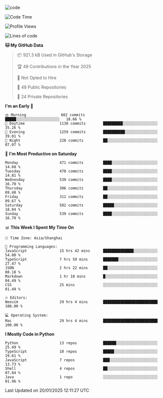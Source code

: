 
<!--
**liuyaanng/liuyaanng** is a ✨ _special_ ✨ repository because its `README.md` (this file) appears on your GitHub profile.

Here are some ideas to get you started:

- 🔭 I’m currently working on ...
- 🌱 I’m currently learning ...
- 👯 I’m looking to collaborate on ...
- 🤔 I’m looking for help with ...
- 💬 Ask me about ...
- 📫 How to reach me: ...
- 😄 Pronouns: ...
- ⚡ Fun fact: ...
-->


![code](https://cdn.jsdelivr.net/gh/liuyaanng/liuyaanng@1.0/code.gif) 

<!--START_SECTION:waka-->
![Code Time](http://img.shields.io/badge/Code%20Time-1%2C170%20hrs%2051%20mins-blue)

![Profile Views](http://img.shields.io/badge/Profile%20Views-0-blue)

![Lines of code](https://img.shields.io/badge/From%20Hello%20World%20I%27ve%20Written-19.3%20million%20lines%20of%20code-blue)

**🐱 My GitHub Data** 

> 📦 921.3 kB Used in GitHub's Storage 
 > 
> 🏆 48 Contributions in the Year 2025
 > 
> 🚫 Not Opted to Hire
 > 
> 📜 48 Public Repositories 
 > 
> 🔑 24 Private Repositories 
 > 
**I'm an Early 🐤** 

```text
🌞 Morning                602 commits         █████░░░░░░░░░░░░░░░░░░░░   18.66 % 
🌆 Daytime                1138 commits        █████████░░░░░░░░░░░░░░░░   35.26 % 
🌃 Evening                1259 commits        ██████████░░░░░░░░░░░░░░░   39.01 % 
🌙 Night                  228 commits         ██░░░░░░░░░░░░░░░░░░░░░░░   07.07 % 
```
📅 **I'm Most Productive on Saturday** 

```text
Monday                   471 commits         ████░░░░░░░░░░░░░░░░░░░░░   14.60 % 
Tuesday                  478 commits         ████░░░░░░░░░░░░░░░░░░░░░   14.81 % 
Wednesday                539 commits         ████░░░░░░░░░░░░░░░░░░░░░   16.70 % 
Thursday                 306 commits         ██░░░░░░░░░░░░░░░░░░░░░░░   09.48 % 
Friday                   312 commits         ██░░░░░░░░░░░░░░░░░░░░░░░   09.67 % 
Saturday                 582 commits         █████░░░░░░░░░░░░░░░░░░░░   18.04 % 
Sunday                   539 commits         ████░░░░░░░░░░░░░░░░░░░░░   16.70 % 
```


📊 **This Week I Spent My Time On** 

```text
🕑︎ Time Zone: Asia/Shanghai

💬 Programming Languages: 
JavaScript               15 hrs 42 mins      ██████████████░░░░░░░░░░░   54.00 % 
TypeScript               7 hrs 59 mins       ███████░░░░░░░░░░░░░░░░░░   27.47 % 
JSON                     2 hrs 22 mins       ██░░░░░░░░░░░░░░░░░░░░░░░   08.18 % 
Markdown                 1 hr 18 mins        █░░░░░░░░░░░░░░░░░░░░░░░░   04.49 % 
CSS                      25 mins             ░░░░░░░░░░░░░░░░░░░░░░░░░   01.49 % 

🔥 Editors: 
Neovim                   29 hrs 4 mins       █████████████████████████   100.00 % 

💻 Operating System: 
Mac                      29 hrs 4 mins       █████████████████████████   100.00 % 
```

**I Mostly Code in Python** 

```text
Python                   13 repos            ██████░░░░░░░░░░░░░░░░░░░   25.49 % 
TypeScript               10 repos            █████░░░░░░░░░░░░░░░░░░░░   19.61 % 
JavaScript               7 repos             ███░░░░░░░░░░░░░░░░░░░░░░   13.73 % 
Shell                    4 repos             ██░░░░░░░░░░░░░░░░░░░░░░░   07.84 % 
Java                     1 repo              ░░░░░░░░░░░░░░░░░░░░░░░░░   01.96 % 
```




 Last Updated on 20/01/2025 12:11:27 UTC
<!--END_SECTION:waka-->
